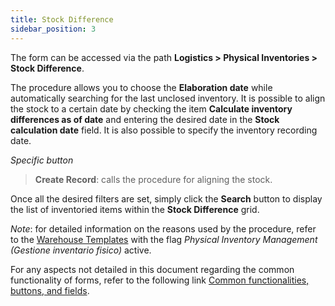```yaml
---
title: Stock Difference
sidebar_position: 3
---
```


The form can be accessed via the path **Logistics > Physical Inventories > Stock Difference**.

The procedure allows you to choose the **Elaboration date** while automatically searching for the last unclosed inventory. It is possible to align the stock to a certain date by checking the item **Calculate inventory differences as of date** and entering the desired date in the **Stock calculation date** field. It is also possible to specify the inventory recording date.

*Specific button*  
> **Create Record**: calls the procedure for aligning the stock.

Once all the desired filters are set, simply click the **Search** button to display the list of inventoried items within the **Stock Difference** grid.

*Note*: for detailed information on the reasons used by the procedure, refer to the [Warehouse Templates](/docs/configurations/tables/logistics/warehouse-templates) with the flag *Physical Inventory Management (Gestione inventario fisico)* active.

For any aspects not detailed in this document regarding the common functionality of forms, refer to the following link [Common functionalities, buttons, and fields](/docs/guide/common).